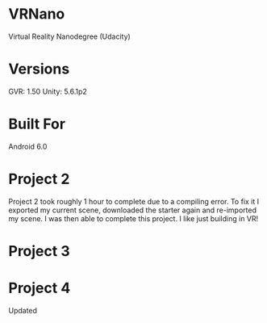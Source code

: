 # VRNano
Virtual Reality Nanodegree (Udacity)

# Versions
GVR: 1.50
Unity: 5.6.1p2

# Built For
Android 6.0

# Project 2

Project 2 took roughly 1 hour to complete due to a compiling error. To fix it I exported my current scene, downloaded the starter again and re-imported my scene. I was then able to complete this project. I like just building in VR!

# Project 3

# Project 4

Updated